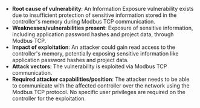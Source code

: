 - **Root cause of vulnerability**: An Information Exposure vulnerability exists due to insufficient protection of sensitive information stored in the controller's memory during Modbus TCP communication.
- **Weaknesses/vulnerabilities present**: Exposure of sensitive information, including application password hashes and project data, through Modbus TCP.
- **Impact of exploitation**: An attacker could gain read access to the controller's memory, potentially exposing sensitive information like application password hashes and project data.
- **Attack vectors**: The vulnerability is exploited via Modbus TCP communication.
- **Required attacker capabilities/position**: The attacker needs to be able to communicate with the affected controller over the network using the Modbus TCP protocol. No specific user privileges are required on the controller for the exploitation.